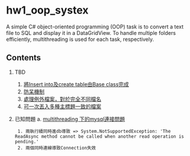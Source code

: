# hw1_oop_systex
A simple C# object-oriented programming (OOP) task is to convert a text file to SQL and display it in a DataGridView. To handle multiple folders efficiently, multithreading is used for each task, respectively.

## Contents
1. TBD
   1. [將Insert into及create table由Base class完成](#example)
   2. [防呆機制](#example)
   3. [處理例外檔案，對於完全不同檔名](#example)
   4. [可一次丟入多種主標題一致的檔案](#example)
3. 已知問題
    a. [multithreading 下的mysql連接問題](#example)
   
        1. 兩執行續同時進db導致 => System.NotSupportedException: 'The ReadAsync method cannot be called when another read operation is pending.'
        2. 兩個同時連線導致Connection失效

